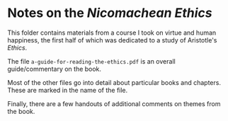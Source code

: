 # Notes on the *Nicomachean Ethics*

This folder contains materials from a course I took on virtue and human happiness, the first half of which was dedicated to a study of Aristotle's *Ethics*.

The file `a-guide-for-reading-the-ethics.pdf` is an overall guide/commentary on the book.

Most of the other files go into detail about particular books and chapters. These are marked in the name of the file.

Finally, there are a few handouts of additional comments on themes from the book.
